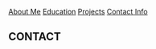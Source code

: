 [About Me](/index.md) 
[Education](/edu.md)
[Projects](/projects.md)
[Contact Info](/contact.md)

## CONTACT
